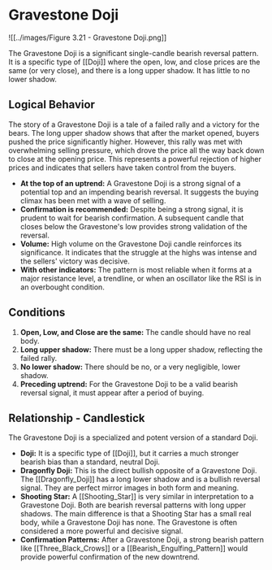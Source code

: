 # Gravestone Doji

![[../images/Figure 3.21 - Gravestone Doji.png]]

The Gravestone Doji is a significant single-candle bearish reversal pattern. It is a specific type of [[Doji]] where the open, low, and close prices are the same (or very close), and there is a long upper shadow. It has little to no lower shadow.

## Logical Behavior

The story of a Gravestone Doji is a tale of a failed rally and a victory for the bears. The long upper shadow shows that after the market opened, buyers pushed the price significantly higher. However, this rally was met with overwhelming selling pressure, which drove the price all the way back down to close at the opening price. This represents a powerful rejection of higher prices and indicates that sellers have taken control from the buyers.

- **At the top of an uptrend:** A Gravestone Doji is a strong signal of a potential top and an impending bearish reversal. It suggests the buying climax has been met with a wave of selling.
- **Confirmation is recommended:** Despite being a strong signal, it is prudent to wait for bearish confirmation. A subsequent candle that closes below the Gravestone's low provides strong validation of the reversal.
- **Volume:** High volume on the Gravestone Doji candle reinforces its significance. It indicates that the struggle at the highs was intense and the sellers' victory was decisive.
- **With other indicators:** The pattern is most reliable when it forms at a major resistance level, a trendline, or when an oscillator like the RSI is in an overbought condition.

## Conditions

1.  **Open, Low, and Close are the same:** The candle should have no real body.
2.  **Long upper shadow:** There must be a long upper shadow, reflecting the failed rally.
3.  **No lower shadow:** There should be no, or a very negligible, lower shadow.
4.  **Preceding uptrend:** For the Gravestone Doji to be a valid bearish reversal signal, it must appear after a period of buying.

## Relationship - Candlestick

The Gravestone Doji is a specialized and potent version of a standard Doji.

- **Doji:** It is a specific type of [[Doji]], but it carries a much stronger bearish bias than a standard, neutral Doji.
- **Dragonfly Doji:** This is the direct bullish opposite of a Gravestone Doji. The [[Dragonfly_Doji]] has a long lower shadow and is a bullish reversal signal. They are perfect mirror images in both form and meaning.
- **Shooting Star:** A [[Shooting_Star]] is very similar in interpretation to a Gravestone Doji. Both are bearish reversal patterns with long upper shadows. The main difference is that a Shooting Star has a small real body, while a Gravestone Doji has none. The Gravestone is often considered a more powerful and decisive signal.
- **Confirmation Patterns:** After a Gravestone Doji, a strong bearish pattern like [[Three_Black_Crows]] or a [[Bearish_Engulfing_Pattern]] would provide powerful confirmation of the new downtrend.
